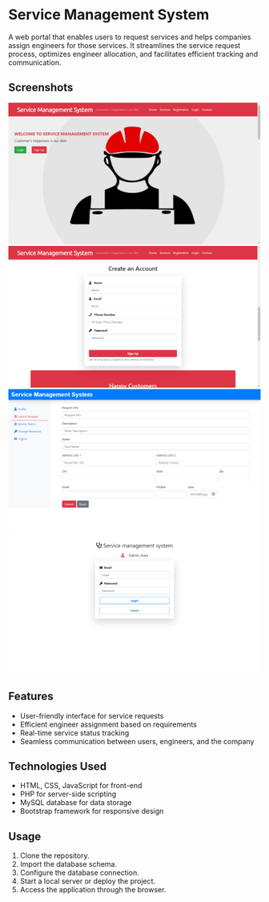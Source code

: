 # Service Management System

A web portal that enables users to request services and helps companies assign engineers for those services. It streamlines the service request process, optimizes engineer allocation, and facilitates efficient tracking and communication.

## Screenshots

![Home Page](screenshots/home.png)
![Service Request](screenshots/user-login.png)
![Engineer Assignment](screenshots/service-request.png)
![Admin Dashboard](screenshots/admin.png)

## Features

- User-friendly interface for service requests
- Efficient engineer assignment based on requirements
- Real-time service status tracking
- Seamless communication between users, engineers, and the company

## Technologies Used

- HTML, CSS, JavaScript for front-end
- PHP for server-side scripting
- MySQL database for data storage
- Bootstrap framework for responsive design

## Usage

1. Clone the repository.
2. Import the database schema.
3. Configure the database connection.
4. Start a local server or deploy the project.
5. Access the application through the browser.




